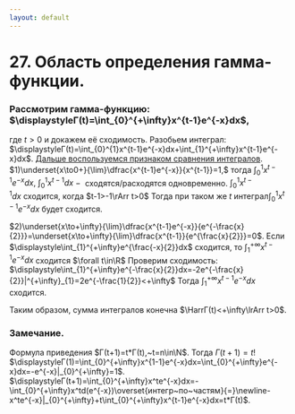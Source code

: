 ```yaml
---
layout: default
---
```

# 27. Область определения гамма-функции.

### Рассмотрим гамма-функцию: $\displaystyleГ(t)=\int_{0}^{+\infty}x^{t-1}e^{-x}dx$,
где $t>0$ и докажем её сходимость.
Разобьем интеграл:
$\displaystyleГ(t)=\int_{0}^{1}x^{t-1}e^{-x}dx+\int_{1}^{+\infty}x^{t-1}e^{-x}dx$. 
[Дальше воспользуемся признаком сравнения интегралов](../%D0%9A%D0%BE%D0%BD%D1%81%D0%BF%D0%B5%D0%BA%D1%82%D1%8B%203caed53170ce46dea253636711191f60/12%2003%2024%2039a2b45fc78441ed94f481ddc2ae2fe2.md).
$1)\underset{x\to0+}{\lim}\dfrac{x^{t-1}e^{-x}}{x^{t-1}}=1,$ тогда $\displaystyle\int_{0}^{1}x^{t-1}e^{-x}dx,~\int_{0}^{1}x^{t-1}dx~-~$
сходятся/расходятся одновременно.
 $\displaystyle\int_{0}^{1}x^{t-1}dx~$сходится, когда $t-1>-1\rArr t>0$
Тогда при таком же $t$ интеграл$\displaystyle\int_{0}^{1}x^{t-1}e^{-x}dx$ будет сходится.

$2)\underset{x\to+\infty}{\lim}\dfrac{x^{t-1}e^{-x}}{e^{-\frac{x}{2}}}=\underset{x\to+\infty}{\lim}\dfrac{x^{t-1}}{e^{\frac{x}{2}}}=0$.
Если $\displaystyle\int_{1}^{+\infty}e^{\frac{-x}{2}}dx$ сходится, то $\displaystyle\int_{1}^{+\infty}x^{t-1}e^{-x}dx$ сходится $\forall t\in\R$
Проверим сходимость:
$\displaystyle\int_{1}^{+\infty}e^{-\frac{x}{2}}dx=-2e^{-\frac{x}{2}}|^{+\infty}_{1}=2e^{-\frac{1}{2}}<+\infty$
Тогда $\displaystyle\int_{1}^{+\infty}x^{t-1}e^{-x}dx$ сходится.

Таким образом, сумма интегралов конечна $\HarrГ(t)<+\infty\lrArr t>0$.

### Замечание.
Формула приведения $Г(t+1)=t*Г(t),~t=n\in\N$.
Тогда $Г(t+1)=t!$
$\displaystyleГ(1)=\int_{0}^{+\infty}x^{1-1}e^{-x}dx=\int_{0}^{+\infty}e^{-x}dx=-e^{-x}|_{0}^{+\infty}=1$.
$\displaystyleГ(t+1)=\int_{0}^{+\infty}x^te^{-x}dx=-\int_{0}^{+\infty}x^td(e^{-x})\overset{интегр~по~частям}{=}\newline-x^te^{-x}|_{0}^{+\infty}+t\int_{0}^{+\infty}x^{t-1}e^{-x}dx=t*Г(t)$.